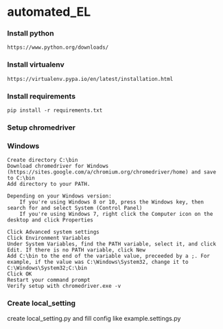 # automated_EL

### Install python
    https://www.python.org/downloads/
### Install virtualenv
    https://virtualenv.pypa.io/en/latest/installation.html
### Install requirements
    pip install -r requirements.txt
### Setup chromedriver
### Windows
    Create directory C:\bin
    Download chromedriver for Windows (https://sites.google.com/a/chromium.org/chromedriver/home) and save to C:\bin
    Add directory to your PATH.
    
    Depending on your Windows version:
        If you're using Windows 8 or 10, press the Windows key, then search for and select System (Control Panel)
        If you're using Windows 7, right click the Computer icon on the desktop and click Properties
    
    Click Advanced system settings
    Click Environment Variables
    Under System Variables, find the PATH variable, select it, and click Edit. If there is no PATH variable, click New
    Add C:\bin to the end of the variable value, preceeded by a ;. For example, if the value was C:\Windows\System32, change it to C:\Windows\System32;C:\bin
    Click OK
    Restart your command prompt
    Verify setup with chromedriver.exe -v

### Create local_setting
create local_setting.py and fill config like example.settings.py
